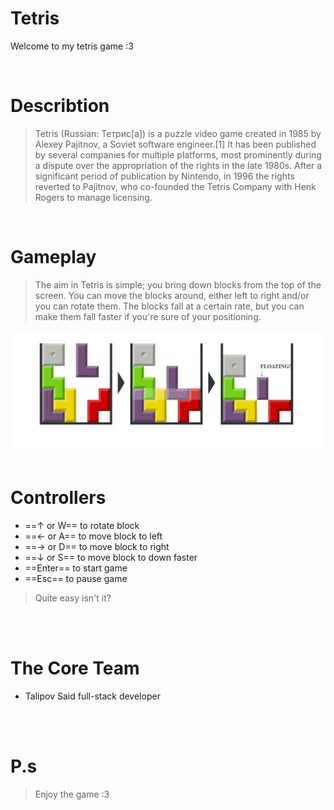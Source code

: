 # Tetris
Welcome to my tetris game :3

<br>

# Describtion
> Tetris (Russian: Тетрис[a]) is a puzzle video game created in 1985 by Alexey Pajitnov, a Soviet software engineer.[1] It has been published by several companies for multiple platforms, most prominently during a dispute over the appropriation of the rights in the late 1980s. After a significant period of publication by Nintendo, in 1996 the rights reverted to Pajitnov, who co-founded the Tetris Company with Henk Rogers to manage licensing.

<br>

# Gameplay
> The aim in Tetris is simple; you bring down blocks from the top of the screen. You can move the blocks around, either left to right and/or you can rotate them. The blocks fall at a certain rate, but you can make them fall faster if you're sure of your positioning.

<img src="images/gameplay.jpg">
<br>
<br>

# Controllers

- ==↑ or W== to rotate block 
- ==← or A== to move block to left   
- ==→ or D== to move block to right  
- ==↓ or S== to move block to down faster 
- ==Enter== to start game 
- ==Esc== to pause game 

> Quite easy isn't it?


<br>
<br>

# The Core Team

- Talipov Said full-stack developer

<br>
<br>

# P.s

> Enjoy the game :3